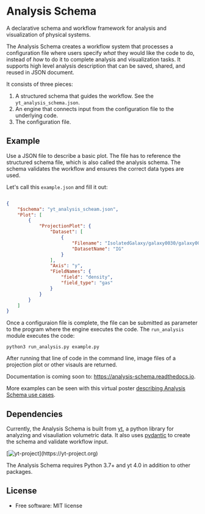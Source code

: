 # Analysis Schema

A declarative schema and workflow framework for analysis and visualization of physical systems.

The Analysis Schema creates a workflow system that processes a configuration file where users specify _what_ they would like the code to do, instead of _how_ to do it to complete analysis and visualization tasks. It supports high level analysis description that can be saved, shared, and reused in JSON document. 

It consists of three pieces:

1. A structured schema that guides the workflow. See the `yt_analysis_schema.json`. 
2. An engine that connects input from the configuration file to the underlying code.
3. The configuration file. 

## Example

Use a JSON file to describe a basic plot. The file has to reference the structured schema file, which is also called the analysis schema. The schema validates the workflow and ensures the correct data types are used.

Let's call this `example.json` and fill it out:

```JSON

{
    "$schema": "yt_analysis_scheam.json",
    "Plot": [
        {
            "ProjectionPlot": {
                "Dataset": [
                    {
                        "Filename": "IsolatedGalaxy/galaxy0030/galaxy0030",
                        "DatasetName": "IG"
                    }
                ],
                "Axis": "y",
                "FieldNames": {
                    "field": "density",
                    "field_type": "gas"
                }
            }
        }
    ]
}

```

Once a configuraion file is complete, the file can be submitted as parameter to the program where the engine executes the code. The `run_analysis` module executes the code:

```
python3 run_analysis.py example.py
```

After running that line of code in the command line, image files of a projection plot or other visauls are returned.

Documentation is coming soon to: https://analysis-schema.readthedocs.io.

More examples can be seen with this virtual poster [describing Analysis Schema use cases](https://samwalkow.github.io/2021-scipy-poster-ScientificWorkflowDescription/).

## Dependencies

Currently, the Analysis Schema is built from [yt](https://github.com/yt-project/yt), a python library for analyzing and visauliation volumetric data. It also uses [pydantic](https://github.com/pydantic/pydantic) to create the schema and validate workflow input.

[![yt-project](https://img.shields.io/static/v1?label="works%20with"&message="yt"&color="blueviolet")](https://yt-project.org)

The Analysis Schema requires Python 3.7+ and yt 4.0 in addition to other packages.

## License

* Free software: MIT license
